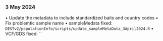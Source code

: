 ### 3 May 2024
  • Update the metadata to include standardized baits and country codes
  • Fix problemtic sample name
  • sampleMedata fixed: `DESTv2/populationInfo/scripts/update_sampleMetaData_3April2024.R`
  • VCF/GDS fixed: ``

